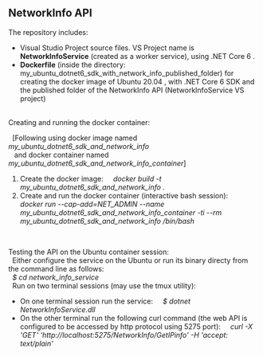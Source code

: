 ## NetworkInfo API

The repository includes:
* Visual Studio Project source files.  VS Project name is **NetworkInfoService**  (created as a worker service), using .NET Core 6 .
* **Dockerfile** (inside the directory: my_ubuntu_dotnet6_sdk_with_network_info_published_folder) for creating the docker image of Ubuntu 20.04 , with .NET Core 6 SDK and the published folder of the NetworkInfo API (NetworkInfoService VS project)
  
<br />
Creating and running the docker container: <br />

&nbsp; [Following using docker image named &nbsp; *my_ubuntu_dotnet6_sdk_and_network_info* <br /> &nbsp;&nbsp; and docker container named &nbsp; *my_ubuntu_dotnet6_sdk_and_network_info_container*]
1. Create the docker image: &nbsp; &nbsp;   *docker build -t my_ubuntu_dotnet6_sdk_and_network_info .*
2. Create and run the docker container (interactive bash session): &nbsp; &nbsp;   *docker run --cap-add=NET_ADMIN --name my_ubuntu_dotnet6_sdk_and_network_info_container -ti --rm my_ubuntu_dotnet6_sdk_and_network_info /bin/bash*

<br />

Testing the API on the Ubuntu container session: <br />
&nbsp; Either configure the service on the Ubuntu or run its binary directy from the command line as follows: <br />
&nbsp; *$ cd network_info_service* <br />
&nbsp; Run on two terminal sessions (may use the tmux utility):  <br />
* On one terminal session run the service: &nbsp; &nbsp;   *$ dotnet NetworkInfoService.dll*
* On the other terminal run the following curl command (the web API is configured to be accessed by http protocol using 5275 port): &nbsp; &nbsp;   *curl -X 'GET' 'http://localhost:5275/NetworkInfo/GetIPinfo' -H 'accept: text/plain'*

